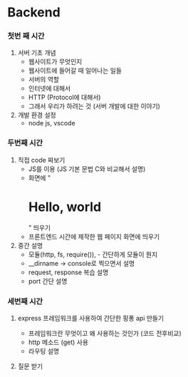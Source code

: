 # Backend

### 첫번 째 시간

1. 서버 기초 개념 
   - 웹사이트가 무엇인지 
   - 웹사이트에 들어갈 때 일어나는 일들
   - 서버의 역할 
   - 인터넷에 대해서 
   - HTTP (Protocol에 대해서)
   - 그래서 우리가 하려는 것 (서버 개발에 대한 이야기)
2. 개발 환경 설정
   - node js, vscode 
### 두번째 시간

1. 직접 code 짜보기 
   - JS를 이용 (JS 기본 문법 C와 비교해서 설명)
   - 화면에 "<h1>Hello, world</h1>" 띄우기 
   - 프론트엔드 시간에 제작한 웹 페이지 화면에 띄우기
2. 중간 설명
   - 모듈(http, fs, require()),  - 간단하게 모듈이 뭔지
   - __dirname -> console로 찍으면서 설명
   - request, response 복습 설명
   - port 간단 설명

### 세번째 시간

1. express 프레임워크를 사용하여 간단한 핑퐁 api 만들기

   - 프레임워크란 무엇이고 왜 사용하는 것인가 (코드 전후비교)
   - http 메소드 (get) 사용
   - 라우팅 설명

2. 질문 받기

